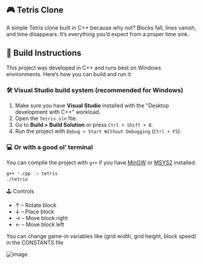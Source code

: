 ## 🎮 Tetris Clone  
A simple Tetris clone built in C++ because why not? Blocks fall, lines vanish, and time disappears. It’s everything you’d expect from a proper time sink.

## 🚀 Build Instructions  
This project was developed in C++ and runs best on Windows environments. Here’s how you can build and run it:

### 🛠️ Visual Studio build system (recommended for Windows)  
1. Make sure you have **Visual Studio** installed with the "Desktop development with C++" workload.  
2. Open the `Tetris.sln` file.  
3. Go to **Build > Build Solution** or press `Ctrl + Shift + B`.  
4. Run the project with `Debug > Start Without Debugging` (`Ctrl + F5`).  

### 💻 Or with a good ol’ terminal  
You can compile the project with `g++` if you have [MinGW](https://sourceforge.net/projects/mingw/) or [MSYS2](https://www.msys2.org/) installed:

```bash
g++ *.cpp -o tetris
./tetris
```

🕹️ Controls
- ↑ – Rotate block
- ↓ – Place block
- → – Move block right
- ← – Move block left

You can change game-in variables like (grid width, grid height, block speed) in the CONSTANTS file 

![image](https://github.com/user-attachments/assets/1ad65bba-2a95-417c-873e-bd2a96054299)



